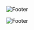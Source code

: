 ![Footer](https://capsule-render.vercel.app/api?type=waving&height=200&width=100&color=00BFFF&descAlign=0&descAlignY=0&reversal=false)

![Footer](https://capsule-render.vercel.app/api?type=transparent&height=150&color=00BFFF&text=Mariah%20Gomes&descAlign=100&descAlignY=45&reversal=false&fontColor=00BFFF&fontSize=30&animation=fadeIn)


<!--
**Mariah-Gomes/Mariah-Gomes** is a ✨ _special_ ✨ repository because its `README.md` (this file) appears on your GitHub profile.

Here are some ideas to get you started:

- 🔭 I’m currently working on ...
- 🌱 I’m currently learning ...
- 👯 I’m looking to collaborate on ...
- 🤔 I’m looking for help with ...
- 💬 Ask me about ...
- 📫 How to reach me: ...
- 😄 Pronouns: ...
- ⚡ Fun fact: ...
-->
